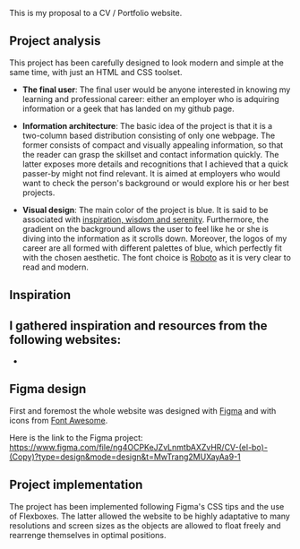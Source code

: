 This is my proposal to a CV / Portfolio website.

## Project analysis
This project has been carefully designed to look modern and simple at the same time, with just an HTML and CSS toolset.

 - **The final user**: The final user would be anyone interested in knowing my learning and professional career: either an employer who is adquiring information or a geek that has landed on my github page.
 
 - **Information architecture**: The basic idea of the project is that it is a two-column based distribution consisting of only one webpage. The former consists of compact and visually appealing information, so that the reader can grasp the skillset and contact information quickly. The latter exposes more details and recognitions that I achieved that a quick passer-by might not find relevant. It is aimed at employers who would want to check the person's background or would explore his or her best projects.
 
 - **Visual design**: The main color of the project is blue. It is said to be associated with [inspiration, wisdom and serenity](https://en.wikipedia.org/wiki/Color_symbolism). Furthermore, the gradient on the background allows the user to feel like he or she is diving into the information as it scrolls down. Moreover, the logos of my career are all formed with different palettes of blue, which perfectly fit with the chosen aesthetic. The font choice is [Roboto](https://fonts.google.com/specimen/Roboto) as it is very clear to read and modern.
 
 ## Inspiration
 I gathered inspiration and resources from the following websites:
  - 
  - 
  
  
## Figma design
First and foremost the whole website was designed with [Figma](https://www.figma.com/) and with icons from [Font Awesome](https://fontawesome.com/). 

Here is the link to the Figma project: https://www.figma.com/file/ng4OCPKeJZvLnmtbAXZvHR/CV-(el-bo)-(Copy)?type=design&mode=design&t=MwTrang2MUXayAa9-1

## Project implementation
The project has been implemented following Figma's CSS tips and the use of Flexboxes. The latter allowed the website to be highly adaptative to many resolutions and screen sizes as the objects are allowed to float freely and rearrenge themselves in optimal positions.